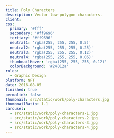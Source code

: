 ```yaml
---
title: Poly Characters
description: Vector low-polygon characters.
client: 
css:
  primary: '#fff'
  secondary: '#ff9696'
  tertiary: '#ff9696'
  neutral1: 'rgba(255, 255, 255, 0.5)'
  neutral2: 'rgba(255, 255, 255, 0.25)'
  neutral3: 'rgba(255, 255, 255, 0.12)'
  neutral4: 'rgba(255, 255, 255, 0.06)'
  thumbnailHover: 'rgba(255, 255, 255, 0.12)'
  colorBackground: '#24012a'
roles:
  - Graphic Design
platform: NFT
date: 2016-08-05
finished: true
permalink: false
thumbnail: src/static/work/poly-characters.jpg
thumbnailRatio: 1-1
carousel:
  - src/static/work/poly-characters-1.jpg
  - src/static/work/poly-characters-2.jpg
  - src/static/work/poly-characters-3.jpg
  - src/static/work/poly-characters-4.jpg
---
```

